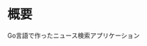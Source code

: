 # 概要
Go言語で作ったニュース検索アプリケーション

<!-- 
# 教材
[How to build your first web application with Go](https://freshman.tech/web-development-with-go/)
-->
